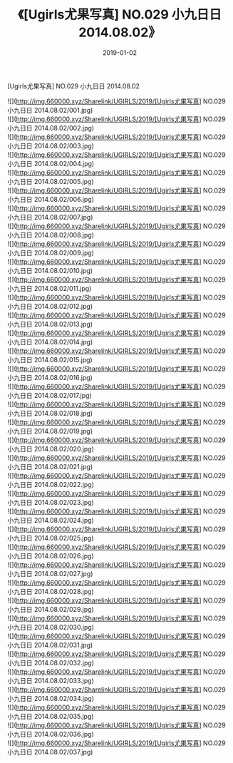 ﻿---
layout: post
title:  《[Ugirls尤果写真] NO.029 小九日日 2014.08.02》
date:   2019-01-02
img: http://img.660000.xyz/Sharelink/UGIRLS/2019/[Ugirls尤果写真] NO.029 小九日日 2014.08.02/000.jpg
categories: [美女, 清纯, 唯美]
---

[Ugirls尤果写真] NO.029 小九日日 2014.08.02

 ![](http://img.660000.xyz/Sharelink/UGIRLS/2019/[Ugirls尤果写真] NO.029 小九日日 2014.08.02/001.jpg) <br>![](http://img.660000.xyz/Sharelink/UGIRLS/2019/[Ugirls尤果写真] NO.029 小九日日 2014.08.02/002.jpg) <br>![](http://img.660000.xyz/Sharelink/UGIRLS/2019/[Ugirls尤果写真] NO.029 小九日日 2014.08.02/003.jpg) <br>![](http://img.660000.xyz/Sharelink/UGIRLS/2019/[Ugirls尤果写真] NO.029 小九日日 2014.08.02/004.jpg) <br>![](http://img.660000.xyz/Sharelink/UGIRLS/2019/[Ugirls尤果写真] NO.029 小九日日 2014.08.02/005.jpg) <br>![](http://img.660000.xyz/Sharelink/UGIRLS/2019/[Ugirls尤果写真] NO.029 小九日日 2014.08.02/006.jpg) <br>![](http://img.660000.xyz/Sharelink/UGIRLS/2019/[Ugirls尤果写真] NO.029 小九日日 2014.08.02/007.jpg) <br>![](http://img.660000.xyz/Sharelink/UGIRLS/2019/[Ugirls尤果写真] NO.029 小九日日 2014.08.02/008.jpg) <br>![](http://img.660000.xyz/Sharelink/UGIRLS/2019/[Ugirls尤果写真] NO.029 小九日日 2014.08.02/009.jpg) <br>![](http://img.660000.xyz/Sharelink/UGIRLS/2019/[Ugirls尤果写真] NO.029 小九日日 2014.08.02/010.jpg) <br>![](http://img.660000.xyz/Sharelink/UGIRLS/2019/[Ugirls尤果写真] NO.029 小九日日 2014.08.02/011.jpg) <br>![](http://img.660000.xyz/Sharelink/UGIRLS/2019/[Ugirls尤果写真] NO.029 小九日日 2014.08.02/012.jpg) <br>![](http://img.660000.xyz/Sharelink/UGIRLS/2019/[Ugirls尤果写真] NO.029 小九日日 2014.08.02/013.jpg) <br>![](http://img.660000.xyz/Sharelink/UGIRLS/2019/[Ugirls尤果写真] NO.029 小九日日 2014.08.02/014.jpg) <br>![](http://img.660000.xyz/Sharelink/UGIRLS/2019/[Ugirls尤果写真] NO.029 小九日日 2014.08.02/015.jpg) <br>![](http://img.660000.xyz/Sharelink/UGIRLS/2019/[Ugirls尤果写真] NO.029 小九日日 2014.08.02/016.jpg) <br>![](http://img.660000.xyz/Sharelink/UGIRLS/2019/[Ugirls尤果写真] NO.029 小九日日 2014.08.02/017.jpg) <br>![](http://img.660000.xyz/Sharelink/UGIRLS/2019/[Ugirls尤果写真] NO.029 小九日日 2014.08.02/018.jpg) <br>![](http://img.660000.xyz/Sharelink/UGIRLS/2019/[Ugirls尤果写真] NO.029 小九日日 2014.08.02/019.jpg) <br>![](http://img.660000.xyz/Sharelink/UGIRLS/2019/[Ugirls尤果写真] NO.029 小九日日 2014.08.02/020.jpg) <br>![](http://img.660000.xyz/Sharelink/UGIRLS/2019/[Ugirls尤果写真] NO.029 小九日日 2014.08.02/021.jpg) <br>![](http://img.660000.xyz/Sharelink/UGIRLS/2019/[Ugirls尤果写真] NO.029 小九日日 2014.08.02/022.jpg) <br>![](http://img.660000.xyz/Sharelink/UGIRLS/2019/[Ugirls尤果写真] NO.029 小九日日 2014.08.02/023.jpg) <br>![](http://img.660000.xyz/Sharelink/UGIRLS/2019/[Ugirls尤果写真] NO.029 小九日日 2014.08.02/024.jpg) <br>![](http://img.660000.xyz/Sharelink/UGIRLS/2019/[Ugirls尤果写真] NO.029 小九日日 2014.08.02/025.jpg) <br>![](http://img.660000.xyz/Sharelink/UGIRLS/2019/[Ugirls尤果写真] NO.029 小九日日 2014.08.02/026.jpg) <br>![](http://img.660000.xyz/Sharelink/UGIRLS/2019/[Ugirls尤果写真] NO.029 小九日日 2014.08.02/027.jpg) <br>![](http://img.660000.xyz/Sharelink/UGIRLS/2019/[Ugirls尤果写真] NO.029 小九日日 2014.08.02/028.jpg) <br>![](http://img.660000.xyz/Sharelink/UGIRLS/2019/[Ugirls尤果写真] NO.029 小九日日 2014.08.02/029.jpg) <br>![](http://img.660000.xyz/Sharelink/UGIRLS/2019/[Ugirls尤果写真] NO.029 小九日日 2014.08.02/030.jpg) <br>![](http://img.660000.xyz/Sharelink/UGIRLS/2019/[Ugirls尤果写真] NO.029 小九日日 2014.08.02/031.jpg) <br>![](http://img.660000.xyz/Sharelink/UGIRLS/2019/[Ugirls尤果写真] NO.029 小九日日 2014.08.02/032.jpg) <br>![](http://img.660000.xyz/Sharelink/UGIRLS/2019/[Ugirls尤果写真] NO.029 小九日日 2014.08.02/033.jpg) <br>![](http://img.660000.xyz/Sharelink/UGIRLS/2019/[Ugirls尤果写真] NO.029 小九日日 2014.08.02/034.jpg) <br>![](http://img.660000.xyz/Sharelink/UGIRLS/2019/[Ugirls尤果写真] NO.029 小九日日 2014.08.02/035.jpg) <br>![](http://img.660000.xyz/Sharelink/UGIRLS/2019/[Ugirls尤果写真] NO.029 小九日日 2014.08.02/036.jpg) <br>![](http://img.660000.xyz/Sharelink/UGIRLS/2019/[Ugirls尤果写真] NO.029 小九日日 2014.08.02/037.jpg) <br>